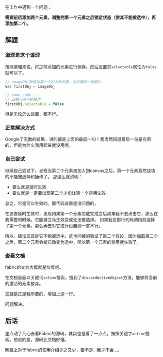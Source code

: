 在工作中遇到一个问题：

**需要前后添加两个元素，调整完第一个元素之后锁定状态（使其不能被选中），再添加第二个。**

## 解题

### 道理是这个道理

按照道理来说，将之前添加的元素进行保存，然后设置其`selectable`属性为`false`就可以了。

```javascript
// imageObj举例为第一个加入的元素，为加载的一张图片
var firstObj = imageObj

// some code...
// 设置元素不能操作
firstObj.selectable = false
```

但是无论怎么设置，都不行。

### 正常解决方式

Google了无数的结果，讲的都是上面的最后一句！我当然知道最后一句是有用的，但是为什么我用起来就没用呢。

### 自己尝试

继续自己尝试下，发现当第二个元素被加入到canvas之后，第一个元素竟然成功的不能被选择和操作了。
那这么就说明：

- 要么就是延时生效
- 要么就是一定要出现第二个才能让第一个禁用生效。

总之，它是可以生效的。那代码设置是没问题的。

在追查延时生效时，发现如果第一个元素加载完成之后如果我不去点击它，那么在我需要的时候，它能够立马生效变成无法被选择。
如果我在那行代码调用前选择了第一个元素，那么再去对它进行设置则一定不行。

所以，结论应该是它不能被选中。这也间接的验证了第二个假设，因为加载第二个之后，第二个元素会被自动变为选中，所以第一个元素的禁用就生效了。

### 查看文档

fabric的文档大概就是垃圾吧。

在文档里面以关键词`active`搜索，搜到了`discardActiveObject`方法，能够将当前的激活的元素放弃。

这就是正是我所要的，增加上这一行。

问题解决。


## 后话

差点动了凡心去看Fabric的源码，其实也是看了一点点。按照关键字`active`搜索。想说的是，源码比文档好懂。

网络上对于fabric的使用介绍少之又少，要不是...我才不会...。

